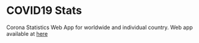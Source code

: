 # COVID19 Stats
Corona Statistics Web App for worldwide and individual country.
Web app available at [here](https://statcorona.netlify.app/)
